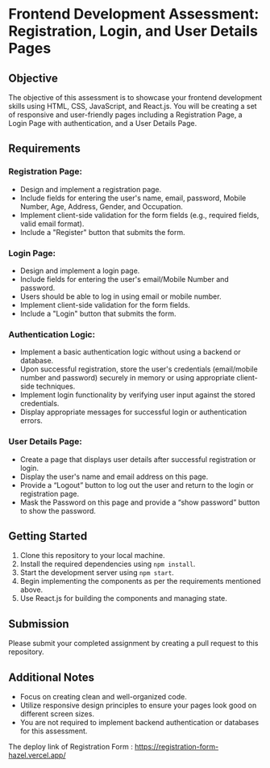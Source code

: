 # Frontend Development Assessment: Registration, Login, and User Details Pages

## Objective

The objective of this assessment is to showcase your frontend development skills using HTML, CSS, JavaScript, and React.js. You will be creating a set of responsive and user-friendly pages including a Registration Page, a Login Page with authentication, and a User Details Page.

## Requirements

### Registration Page:

- Design and implement a registration page.
- Include fields for entering the user's name, email, password, Mobile Number, Age, Address, Gender, and Occupation.
- Implement client-side validation for the form fields (e.g., required fields, valid email format).
- Include a "Register" button that submits the form.

### Login Page:

- Design and implement a login page.
- Include fields for entering the user's email/Mobile Number and password.
- Users should be able to log in using email or mobile number.
- Implement client-side validation for the form fields.
- Include a "Login" button that submits the form.

### Authentication Logic:

- Implement a basic authentication logic without using a backend or database.
- Upon successful registration, store the user's credentials (email/mobile number and password) securely in memory or using appropriate client-side techniques.
- Implement login functionality by verifying user input against the stored credentials.
- Display appropriate messages for successful login or authentication errors.

### User Details Page:

- Create a page that displays user details after successful registration or login.
- Display the user's name and email address on this page.
- Provide a “Logout” button to log out the user and return to the login or registration page.
- Mask the Password on this page and provide a “show password” button to show the password.

## Getting Started

1. Clone this repository to your local machine.
2. Install the required dependencies using `npm install`.
3. Start the development server using `npm start`.
4. Begin implementing the components as per the requirements mentioned above.
5. Use React.js for building the components and managing state.

## Submission

Please submit your completed assignment by creating a pull request to this repository.

## Additional Notes

- Focus on creating clean and well-organized code.
- Utilize responsive design principles to ensure your pages look good on different screen sizes.
- You are not required to implement backend authentication or databases for this assessment.

The deploy link of Registration Form : https://registration-form-hazel.vercel.app/

